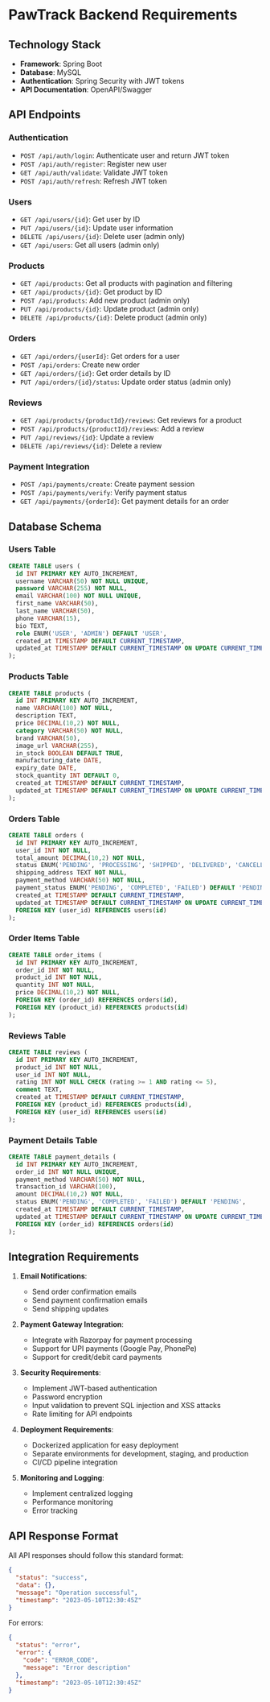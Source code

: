 
# PawTrack Backend Requirements

## Technology Stack
- **Framework**: Spring Boot
- **Database**: MySQL
- **Authentication**: Spring Security with JWT tokens
- **API Documentation**: OpenAPI/Swagger

## API Endpoints

### Authentication
- `POST /api/auth/login`: Authenticate user and return JWT token
- `POST /api/auth/register`: Register new user
- `GET /api/auth/validate`: Validate JWT token
- `POST /api/auth/refresh`: Refresh JWT token

### Users
- `GET /api/users/{id}`: Get user by ID
- `PUT /api/users/{id}`: Update user information
- `DELETE /api/users/{id}`: Delete user (admin only)
- `GET /api/users`: Get all users (admin only)

### Products
- `GET /api/products`: Get all products with pagination and filtering
- `GET /api/products/{id}`: Get product by ID
- `POST /api/products`: Add new product (admin only)
- `PUT /api/products/{id}`: Update product (admin only)
- `DELETE /api/products/{id}`: Delete product (admin only)

### Orders
- `GET /api/orders/{userId}`: Get orders for a user
- `POST /api/orders`: Create new order
- `GET /api/orders/{id}`: Get order details by ID
- `PUT /api/orders/{id}/status`: Update order status (admin only)

### Reviews
- `GET /api/products/{productId}/reviews`: Get reviews for a product
- `POST /api/products/{productId}/reviews`: Add a review
- `PUT /api/reviews/{id}`: Update a review
- `DELETE /api/reviews/{id}`: Delete a review

### Payment Integration
- `POST /api/payments/create`: Create payment session
- `POST /api/payments/verify`: Verify payment status
- `GET /api/payments/{orderId}`: Get payment details for an order

## Database Schema

### Users Table
```sql
CREATE TABLE users (
  id INT PRIMARY KEY AUTO_INCREMENT,
  username VARCHAR(50) NOT NULL UNIQUE,
  password VARCHAR(255) NOT NULL,
  email VARCHAR(100) NOT NULL UNIQUE,
  first_name VARCHAR(50),
  last_name VARCHAR(50),
  phone VARCHAR(15),
  bio TEXT,
  role ENUM('USER', 'ADMIN') DEFAULT 'USER',
  created_at TIMESTAMP DEFAULT CURRENT_TIMESTAMP,
  updated_at TIMESTAMP DEFAULT CURRENT_TIMESTAMP ON UPDATE CURRENT_TIMESTAMP
);
```

### Products Table
```sql
CREATE TABLE products (
  id INT PRIMARY KEY AUTO_INCREMENT,
  name VARCHAR(100) NOT NULL,
  description TEXT,
  price DECIMAL(10,2) NOT NULL,
  category VARCHAR(50) NOT NULL,
  brand VARCHAR(50),
  image_url VARCHAR(255),
  in_stock BOOLEAN DEFAULT TRUE,
  manufacturing_date DATE,
  expiry_date DATE,
  stock_quantity INT DEFAULT 0,
  created_at TIMESTAMP DEFAULT CURRENT_TIMESTAMP,
  updated_at TIMESTAMP DEFAULT CURRENT_TIMESTAMP ON UPDATE CURRENT_TIMESTAMP
);
```

### Orders Table
```sql
CREATE TABLE orders (
  id INT PRIMARY KEY AUTO_INCREMENT,
  user_id INT NOT NULL,
  total_amount DECIMAL(10,2) NOT NULL,
  status ENUM('PENDING', 'PROCESSING', 'SHIPPED', 'DELIVERED', 'CANCELLED') DEFAULT 'PENDING',
  shipping_address TEXT NOT NULL,
  payment_method VARCHAR(50) NOT NULL,
  payment_status ENUM('PENDING', 'COMPLETED', 'FAILED') DEFAULT 'PENDING',
  created_at TIMESTAMP DEFAULT CURRENT_TIMESTAMP,
  updated_at TIMESTAMP DEFAULT CURRENT_TIMESTAMP ON UPDATE CURRENT_TIMESTAMP,
  FOREIGN KEY (user_id) REFERENCES users(id)
);
```

### Order Items Table
```sql
CREATE TABLE order_items (
  id INT PRIMARY KEY AUTO_INCREMENT,
  order_id INT NOT NULL,
  product_id INT NOT NULL,
  quantity INT NOT NULL,
  price DECIMAL(10,2) NOT NULL,
  FOREIGN KEY (order_id) REFERENCES orders(id),
  FOREIGN KEY (product_id) REFERENCES products(id)
);
```

### Reviews Table
```sql
CREATE TABLE reviews (
  id INT PRIMARY KEY AUTO_INCREMENT,
  product_id INT NOT NULL,
  user_id INT NOT NULL,
  rating INT NOT NULL CHECK (rating >= 1 AND rating <= 5),
  comment TEXT,
  created_at TIMESTAMP DEFAULT CURRENT_TIMESTAMP,
  FOREIGN KEY (product_id) REFERENCES products(id),
  FOREIGN KEY (user_id) REFERENCES users(id)
);
```

### Payment Details Table
```sql
CREATE TABLE payment_details (
  id INT PRIMARY KEY AUTO_INCREMENT,
  order_id INT NOT NULL UNIQUE,
  payment_method VARCHAR(50) NOT NULL,
  transaction_id VARCHAR(100),
  amount DECIMAL(10,2) NOT NULL,
  status ENUM('PENDING', 'COMPLETED', 'FAILED') DEFAULT 'PENDING',
  created_at TIMESTAMP DEFAULT CURRENT_TIMESTAMP,
  updated_at TIMESTAMP DEFAULT CURRENT_TIMESTAMP ON UPDATE CURRENT_TIMESTAMP,
  FOREIGN KEY (order_id) REFERENCES orders(id)
);
```

## Integration Requirements

1. **Email Notifications**:
   - Send order confirmation emails
   - Send payment confirmation emails
   - Send shipping updates
   
2. **Payment Gateway Integration**:
   - Integrate with Razorpay for payment processing
   - Support for UPI payments (Google Pay, PhonePe)
   - Support for credit/debit card payments

3. **Security Requirements**:
   - Implement JWT-based authentication
   - Password encryption
   - Input validation to prevent SQL injection and XSS attacks
   - Rate limiting for API endpoints

4. **Deployment Requirements**:
   - Dockerized application for easy deployment
   - Separate environments for development, staging, and production
   - CI/CD pipeline integration

5. **Monitoring and Logging**:
   - Implement centralized logging
   - Performance monitoring
   - Error tracking

## API Response Format

All API responses should follow this standard format:

```json
{
  "status": "success",
  "data": {},
  "message": "Operation successful",
  "timestamp": "2023-05-10T12:30:45Z"
}
```

For errors:

```json
{
  "status": "error",
  "error": {
    "code": "ERROR_CODE",
    "message": "Error description"
  },
  "timestamp": "2023-05-10T12:30:45Z"
}
```
